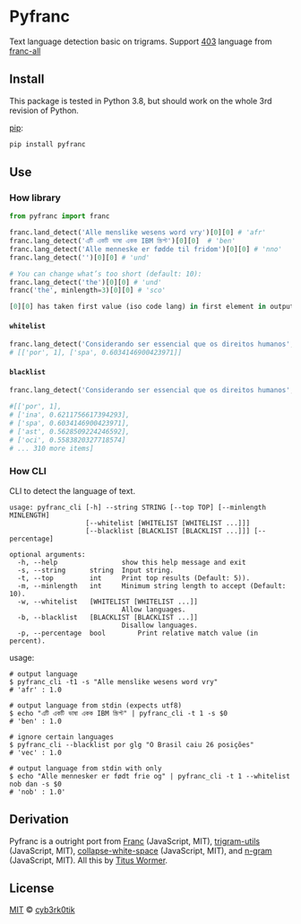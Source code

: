 # Pyfranc
Text language detection basic on trigrams.
Support [403](https://github.com/wooorm/franc/blob/main/packages/franc-all/readme.md#support) language from [franc-all](https://github.com/wooorm/franc/tree/main/packages/franc-all)

## Install

This package is tested in Python 3.8, but should work on the whole 3rd revision of Python.

[pip](https://pip.pypa.io/en/stable/installation/):

```python
pip install pyfranc
```

## Use
### How library

```python
from pyfranc import franc

franc.land_detect('Alle menslike wesens word vry')[0][0] # 'afr'
franc.lang_detect('এটি একটি ভাষা একক IBM স্ক্রিপ্ট')[0][0]  # 'ben'
franc.lang_detect('Alle menneske er fødde til fridom')[0][0] # 'nno'
franc.lang_detect('')[0][0] # 'und'

# You can change what’s too short (default: 10):
franc.lang_detect('the')[0][0] # 'und'
franc('the', minlength=3)[0][0] # 'sco'

[0][0] has taken first value (iso code lang) in first element in output array.
```

#### `whitelist`

```python
franc.lang_detect('Considerando ser essencial que os direitos humanos', whitelist = ['por', 'spa'])
# [['por', 1], ['spa', 0.6034146900423971]]
```

#### `blacklist`

```python
franc.lang_detect('Considerando ser essencial que os direitos humanos', blacklist = ['src', 'glg'])

#[['por', 1],
# ['ina', 0.6211756617394293], 
# ['spa', 0.6034146900423971], 
# ['ast', 0.5628509224246592], 
# ['oci', 0.5583820327718574]
# ... 310 more items]
```

### How CLI
CLI to detect the language of text.

```
usage: pyfranc_cli [-h] --string STRING [--top TOP] [--minlength MINLENGTH]
                   [--whitelist [WHITELIST [WHITELIST ...]]]
                   [--blacklist [BLACKLIST [BLACKLIST ...]]] [--percentage]

optional arguments:
  -h, --help            	show this help message and exit
  -s, --string 		string	Input string.
  -t, --top   		int  	Print top results (Default: 5)).
  -m, --minlength 	int		Minimum string length to accept (Default: 10).
  -w, --whitelist   [WHITELIST [WHITELIST ...]]
							Allow languages.
  -b, --blacklist   [BLACKLIST [BLACKLIST ...]]
							Disallow languages.
  -p, --percentage  bool     	Print relative match value (in percent).
```
					
usage:
```	
# output language
$ pyfranc_cli -t1 -s "Alle menslike wesens word vry"
# 'afr' : 1.0

# output language from stdin (expects utf8)
$ echo "এটি একটি ভাষা একক IBM স্ক্রিপ্ট" | pyfranc_cli -t 1 -s $0
# 'ben' : 1.0

# ignore certain languages
$ pyfranc_cli --blacklist por glg "O Brasil caiu 26 posições"
# 'vec' : 1.0

# output language from stdin with only
$ echo "Alle mennesker er født frie og" | pyfranc_cli -t 1 --whitelist nob dan -s $0
# 'nob' : 1.0'
```

## Derivation

Pyfranc is a outright port from [Franc](https://github.com/wooorm/franc) (JavaScript, MIT), 
[trigram-utils](https://github.com/wooorm/trigram-utils) (JavaScript, MIT),  [collapse-white-space](https://github.com/wooorm/collapse-white-space)
(JavaScript, MIT), and [n-gram](https://github.com/words/n-gram) (JavaScript, MIT). 
All this by [Titus Wormer](https://github.com/wooorm).

## License

[MIT](https://github.com/cyb3rk0tik/pyfranc/blob/master/LICENSE) © [cyb3rk0tik](https://github.com/cyb3rk0tik)

